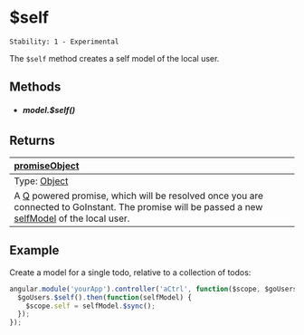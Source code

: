 # $self

```
Stability: 1 - Experimental
```

The `$self` method creates a self model of the local user.

## Methods

- ###### **model.$self()**

## Returns

| [promiseObject](https://developers.goinstant.com/v1/guides/promises.html) |
| :--|
| Type: [Object](https://developer.mozilla.org/en-US/docs/Web/JavaScript/Reference/Global_Objects/Object) |
| A [Q](https://github.com/kriskowal/q/) powered promise, which will be resolved once you are connected to GoInstant. The promise will be passed a new [selfModel](../self_model/index.md) of the local user. |

## Example

Create a model for a single todo, relative to a collection of todos:

```js
angular.module('yourApp').controller('aCtrl', function($scope, $goUsers) {
  $goUsers.$self().then(function(selfModel) {
    $scope.self = selfModel.$sync();
  });
});
```
